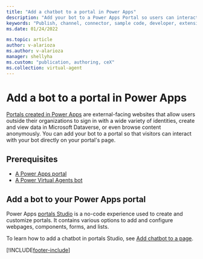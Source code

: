 ```yaml
---
title: "Add a chatbot to a portal in Power Apps"
description: "Add your bot to a Power Apps Portal so users can interact with it."
keywords: "Publish, channel, connector, sample code, developer, extensibility, PVA"
ms.date: 01/24/2022

ms.topic: article
author: v-alarioza
ms.author: v-alarioza
manager: shellyha
ms.custom: "publication, authoring, ceX"
ms.collection: virtual-agent
---
```


# Add a bot to a portal in Power Apps

[Portals created in Power Apps](/powerapps/maker/portals/overview) are external-facing websites that allow users outside their organizations to sign in with a wide variety of identities, create and view data in Microsoft Dataverse, or even browse content anonymously. You can add your bot to a portal so that visitors can interact with your bot directly on your portal's page.

## Prerequisites

- [A Power Apps portal](/powerapps/maker/portals/create-portal)
- [A Power Virtual Agents bot](authoring-first-bot.md)

## Add a bot to your Power Apps portal

Power Apps [portals Studio](/powerapps/maker/portals/portal-designer-anatomy) is a no-code experience used to create and customize portals. It contains various options to add and configure webpages, components, forms, and lists.

To learn how to add a chatbot in portals Studio, see [Add chatbot to a page](/powerapps/maker/portals/add-chatbot).

[!INCLUDE[footer-include](includes/footer-banner.md)]
